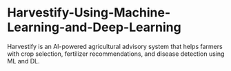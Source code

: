 # Harvestify-Using-Machine-Learning-and-Deep-Learning
Harvestify is an AI-powered agricultural advisory system that helps farmers with crop selection, fertilizer recommendations, and disease detection using ML and DL.
